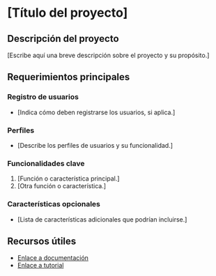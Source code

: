 # [Título del proyecto]

## Descripción del proyecto

[Escribe aquí una breve descripción sobre el proyecto y su propósito.]

## Requerimientos principales

### Registro de usuarios

- [Indica cómo deben registrarse los usuarios, si aplica.]

### Perfiles

- [Describe los perfiles de usuarios y su funcionalidad.]

### Funcionalidades clave

1. [Función o característica principal.]
2. [Otra función o característica.]

### Características opcionales

- [Lista de características adicionales que podrían incluirse.]

## Recursos útiles

- [Enlace a documentación](#)
- [Enlace a tutorial](#)
